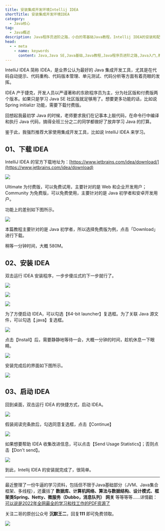 ```yaml
---
title: 安装集成开发环境Intellij IDEA
shortTitle: 安装集成开发环境IDEA
category:
  - Java核心
tag:
  - Java概述
description: Java程序员进阶之路，小白的零基础Java教程，Intellij IDEA的安装和配置
head:
  - - meta
    - name: keywords
      content: Java,Java SE,Java基础,Java教程,Java程序员进阶之路,Java入门,教程,Intellij IDEA安装,IDEA安装,idea,Intellij IDEA
---
```


IntelliJ IDEA 简称 IDEA，是业界公认为最好的 Java 集成开发工具，尤其是在代码自动提示、代码重构、代码版本管理、单元测试、代码分析等方面有着亮眼的发挥。

IDEA 产于捷克，开发人员以严谨著称的东欧程序员为主，分为社区版和付费版两个版本。如果只是学习 Java SE 社区版就足够用了。想要更多功能的话，比如说 Spring initializr 功能，需要下载付费版。

回想起我最初学 Java 的时候，老师要求我们在记事本上敲代码，在命令行中编译和执行 Java 代码，搞得全班三分之二的同学都做好了放弃学习 Java 的打算。

鉴于此，我强烈推荐大家使用集成开发工具，比如说 IntelliJ IDEA 来学习。

## 01、下载 IDEA

IntelliJ IDEA 的官方下载地址为：[https://www.jetbrains.com/idea/download/](https://www.jetbrains.com/idea/download)

![](https://cdn.jsdelivr.net/gh/itwanger/itwanger.github.io/assets/images/2019/11/java-idea-community-1.png)


UItimate 为付费版，可以免费试用，主要针对的是 Web 和企业开发用户；Community 为免费版，可以免费使用，主要针对的是 Java 初学者和安卓开发用户。

功能上的差别如下图所示。

![](https://cdn.jsdelivr.net/gh/itwanger/itwanger.github.io/assets/images/2019/11/java-idea-community-2.png)

本篇教程主要针对的是 Java 初学者，所以选择免费版为例，点击「Download」进行下载。

稍等一分钟时间，大概 580M。

## 02、安装 IDEA

双击运行 IDEA 安装程序，一步步傻瓜式的下一步就行了。

![](https://cdn.jsdelivr.net/gh/itwanger/itwanger.github.io/assets/images/2019/11/java-idea-community-3.png)


![](https://cdn.jsdelivr.net/gh/itwanger/itwanger.github.io/assets/images/2019/11/java-idea-community-4.png)


![](https://cdn.jsdelivr.net/gh/itwanger/itwanger.github.io/assets/images/2019/11/java-idea-community-5.png)

为了方便启动 IDEA，可以勾选【64-bit launcher】复选框。为了关联 Java 源文件，可以勾选【.java】复选框。

![](https://cdn.jsdelivr.net/gh/itwanger/itwanger.github.io/assets/images/2019/11/java-idea-community-6.png)

点击【Install】后，需要静静地等待一会，大概一分钟的时间，趁机休息一下眼睛。

![](https://cdn.jsdelivr.net/gh/itwanger/itwanger.github.io/assets/images/2019/11/java-idea-community-7.png)

安装完成后的界面如下图所示。

![](https://cdn.jsdelivr.net/gh/itwanger/itwanger.github.io/assets/images/2019/11/java-idea-community-8.png)

## 03、启动 IDEA

回到桌面，双击运行 IDEA 的快捷方式，启动 IDEA。

![](https://cdn.jsdelivr.net/gh/itwanger/itwanger.github.io/assets/images/2019/11/java-idea-community-9.png)

假装阅读完条款后，勾选同意复选框，点击【Continue】

![](https://cdn.jsdelivr.net/gh/itwanger/itwanger.github.io/assets/images/2019/11/java-idea-community-10.png)

如果想要帮助 IDEA 收集改进信息，可以点击【Send Usage Statistics】；否则点击【Don't send】。

![](https://cdn.jsdelivr.net/gh/itwanger/itwanger.github.io/assets/images/2019/11/java-idea-community-11.png)


到此，Intellij IDEA 的安装就完成了，很简单。

-----

最近整理了一份牛逼的学习资料，包括但不限于Java基础部分（JVM、Java集合框架、多线程），还囊括了 **数据库、计算机网络、算法与数据结构、设计模式、框架类Spring、Netty、微服务（Dubbo，消息队列） 网关** 等等等等……详情戳：[可以说是2022年全网最全的学习和找工作的PDF资源了](https://tobebetterjavaer.com/pdf/programmer-111.html)

关注二哥的原创公众号 **沉默王二**，回复**111** 即可免费领取。

![](http://cdn.tobebetterjavaer.com/tobebetterjavaer/images/xingbiaogongzhonghao.png)

